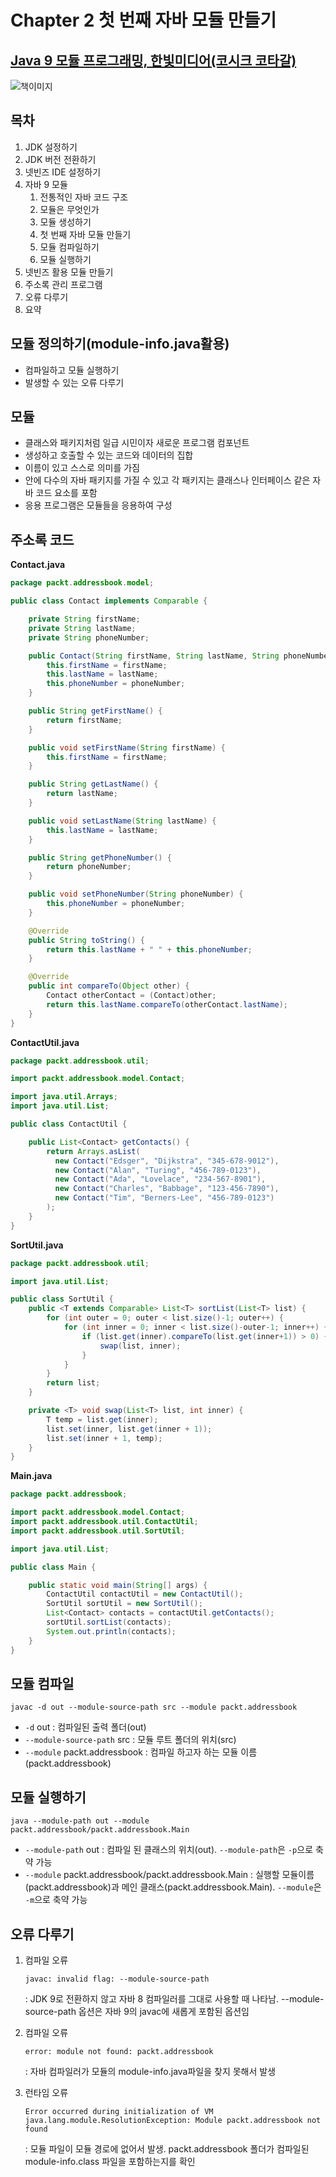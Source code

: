 # Chapter 2 첫 번째 자바 모듈 만들기

## [Java 9 모듈 프로그래밍, 한빛미디어(코시크 코타갈)](http://www.hanbit.co.kr/store/books/look.php?p_code=B7608640342)
![책이미지](book-image.jpg)

## 목차
1. JDK 설정하기
2. JDK 버전 전환하기
3. 넷빈즈 IDE 설정하기
4. 자바 9 모듈
    1. 전통적인 자바 코드 구조
    2. 모듈은 무엇인가
    3. 모듈 생성하기
    4. 첫 번째 자바 모듈 만들기
    5. 모듈 컴파일하기
    6. 모듈 실행하기
5. 넷빈즈 활용 모듈 만들기
6. 주소록 관리 프로그램
7. 오류 다루기
8. 요약

## 모듈 정의하기(module-info.java활용)
- 컴파일하고 모듈 실행하기
- 발생할 수 있는 오류 다루기

## 모듈
- 클래스와 패키지처럼 일급 시민이자 새로운 프로그램 컴포넌트
- 생성하고 호출할 수 있는 코드와 데이터의 집합
- 이름이 있고 스스로 의미를 가짐
- 안에 다수의 자바 패키지를 가질 수 있고 각 패키지는 클래스나 인터페이스 같은 자바 코드 요소를 포함
- 응용 프로그램은 모듈들을 응용하여 구성

## 주소록 코드
**Contact.java**
```java
package packt.addressbook.model;

public class Contact implements Comparable {

    private String firstName;
    private String lastName;
    private String phoneNumber;

    public Contact(String firstName, String lastName, String phoneNumber) {
        this.firstName = firstName;
        this.lastName = lastName;
        this.phoneNumber = phoneNumber;
    }

    public String getFirstName() {
        return firstName;
    }

    public void setFirstName(String firstName) {
        this.firstName = firstName;
    }

    public String getLastName() {
        return lastName;
    }

    public void setLastName(String lastName) {
        this.lastName = lastName;
    }

    public String getPhoneNumber() {
        return phoneNumber;
    }

    public void setPhoneNumber(String phoneNumber) {
        this.phoneNumber = phoneNumber;
    }

    @Override
    public String toString() {
        return this.lastName + " " + this.phoneNumber;
    }

    @Override
    public int compareTo(Object other) {
        Contact otherContact = (Contact)other;
        return this.lastName.compareTo(otherContact.lastName);
    }
}
```

**ContactUtil.java**
```java
package packt.addressbook.util;

import packt.addressbook.model.Contact;

import java.util.Arrays;
import java.util.List;

public class ContactUtil {

    public List<Contact> getContacts() {
        return Arrays.asList(
          new Contact("Edsger", "Dijkstra", "345-678-9012"),
          new Contact("Alan", "Turing", "456-789-0123"),
          new Contact("Ada", "Lovelace", "234-567-8901"),
          new Contact("Charles", "Babbage", "123-456-7890"),
          new Contact("Tim", "Berners-Lee", "456-789-0123")
        );
    }
}
```

**SortUtil.java**
```java
package packt.addressbook.util;

import java.util.List;

public class SortUtil {
    public <T extends Comparable> List<T> sortList(List<T> list) {
        for (int outer = 0; outer < list.size()-1; outer++) {
            for (int inner = 0; inner < list.size()-outer-1; inner++) {
                if (list.get(inner).compareTo(list.get(inner+1)) > 0) {
                    swap(list, inner);
                }
            }
        }
        return list;
    }

    private <T> void swap(List<T> list, int inner) {
        T temp = list.get(inner);
        list.set(inner, list.get(inner + 1));
        list.set(inner + 1, temp);
    }
}
```

**Main.java**
```java
package packt.addressbook;

import packt.addressbook.model.Contact;
import packt.addressbook.util.ContactUtil;
import packt.addressbook.util.SortUtil;

import java.util.List;

public class Main {

    public static void main(String[] args) {
        ContactUtil contactUtil = new ContactUtil();
        SortUtil sortUtil = new SortUtil();
        List<Contact> contacts = contactUtil.getContacts();
        sortUtil.sortList(contacts);
        System.out.println(contacts);
    }
}
```


## 모듈 컴파일
```
javac -d out --module-source-path src --module packt.addressbook
```
- `-d` out : 컴파일된 출력 폴더(out)
- `--module-source-path` src : 모듈 루트 폴더의 위치(src)
- `--module` packt.addressbook : 컴파일 하고자 하는 모듈 이름(packt.addressbook)

## 모듈 실행하기
```
java --module-path out --module packt.addressbook/packt.addressbook.Main
```
- `--module-path` out : 컴파일 된 클래스의 위치(out). `--module-path`은 `-p`으로 축약 가능
- `--module` packt.addressbook/packt.addressbook.Main : 실행할 모듈이름(packt.addressbook)과 메인 클래스(packt.addressbook.Main). `--module`은 `-m`으로 축약 가능

## 오류 다루기
1. 컴파일 오류

    `javac: invalid flag: --module-source-path`
    
    : JDK 9로 전환하지 않고 자바 8 컴파일러를 그대로 사용할 때 나타남. --module-source-path 옵션은 자바 9의 javac에 새롭게 포함된 옵션임
2. 컴파일 오류

    `error: module not found: packt.addressbook`

    : 자바 컴파일러가 모듈의 module-info.java파일을 찾지 못해서 발생
3. 런타임 오류

    ```
    Error occurred during initialization of VM
    java.lang.module.ResolutionException: Module packt.addressbook not found
    ```

    : 모듈 파일이 모듈 경로에 없어서 발생. packt.addressbook 폴더가 컴파일된 module-info.class 파일을 포함하는지를 확인
